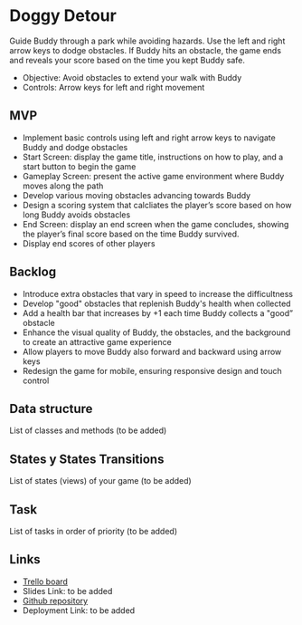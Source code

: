
<html lang="en">
<head>
    <meta charset="UTF-8">
    <meta name="viewport" content="width=device-width, initial-scale=1.0">
</head>
<body>
    <h1>Doggy Detour</h1>
Guide Buddy through a park while avoiding hazards. Use the left and right arrow keys to dodge obstacles. If Buddy hits an obstacle, the game ends and reveals your score based on the time you kept Buddy safe. 

<ul>
    <li>Objective: Avoid obstacles to extend your walk with Buddy</li>
    <li>Controls: Arrow keys for left and right movement </li>
</ul>  
 <h2>MVP</h2>
<ul>
    <li>Implement basic controls using left and right arrow keys to navigate Buddy and dodge obstacles </li>
<li>Start Screen: display the game title, instructions on how to play, and a start button to begin the game 
    </li>
<li>Gameplay Screen: present the active game environment where Buddy moves along the path </li>
<li>Develop various moving obstacles advancing towards Buddy
</li>
<li>Design a scoring system that calcliates the player’s score based on how long Buddy avoids obstacles</li>
<li>End Screen: display an end screen when the game concludes, showing the player’s final score based on the time Buddy survived. </li>
<li>Display end scores of other players</li>
</ul>
<h2>Backlog</h2>
<ul>
<li>Introduce extra obstacles that vary in speed to increase the difficultness </li>
<li>Develop "good" obstacles that replenish Buddy's health when collected 
</li>
<li>Add a health bar that increases by +1 each time Buddy collects a "good” obstacle 
</li>
<li>Enhance the visual quality of Buddy, the obstacles, and the background to create an attractive game experience 
</li>
<li>Allow players to move Buddy also forward and backward using arrow keys 
</li>
<li>Redesign the game for mobile, ensuring responsive design and touch control 
</li>
</ul>
<h2>Data structure</h2>
<p>List of classes and methods (to be added) </p>
<h2>States y States Transitions</h2>
<p>List of states (views) of your game (to be added)</p>
<h2>Task</h2>
<p>List of tasks in order of priority (to be added)</p>
<h2>Links</h2>
<ul>
    <li><a href="https://trello.com/b/oMJCODUN/project-1-the-game">Trello board</a></li>
    <li>Slides Link: to be added </li>
    <li><a href="https://github.com/angeleVG/doggy-detour">Github repository</a></li>
    <li>Deployment Link: to be added </li>
</ul>
</body>
</html>